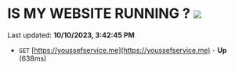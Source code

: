 # IS MY WEBSITE RUNNING ? [![](https://img.shields.io/static/v1?label=Sponsor&message=%E2%9D%A4&logo=GitHub&color=%23fe8e86)](https://github.com/sponsors/<username>)

Last updated: **10/10/2023, 3:42:45 PM**

- `GET` [https://youssefservice.me](https://youssefservice.me) - **Up** (638ms)
